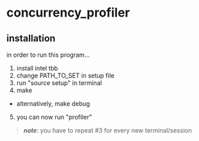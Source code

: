 # concurrency_profiler


## installation
in order to run this program...

1. install intel tbb
2. change PATH_TO_SET in setup file
3. run "source setup" in terminal
4. make
 * alternatively, make debug
5. you can now run "profiler"

> **_note_**: you have to repeat #3 for every new terminal/session
